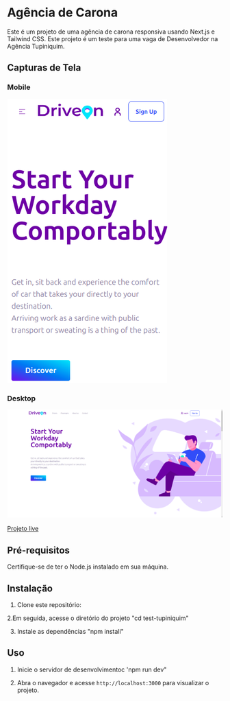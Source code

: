 # Agência de Carona

Este é um projeto de uma agência de carona responsiva usando Next.js e Tailwind CSS.
Este projeto é um teste para uma vaga de Desenvolvedor na Agência Tupiniquim.

## Capturas de Tela

### Mobile

![Mobile Screen](/public/mobileScreen.png)

### Desktop

![Desktop Screen](/public/desktopScreen.png)


[Projeto live](https://jet-teste-tecnico-dev-frontend-three.vercel.app/)

## Pré-requisitos

Certifique-se de ter o Node.js instalado em sua máquina.

## Instalação

1. Clone este repositório:

2.Em seguida, acesse o diretório do projeto "cd test-tupiniquim"

3. Instale as dependências "npm install"

## Uso

1. Inicie o servidor de desenvolvimentoc 'npm run dev"

2. Abra o navegador e acesse `http://localhost:3000` para visualizar o projeto.
